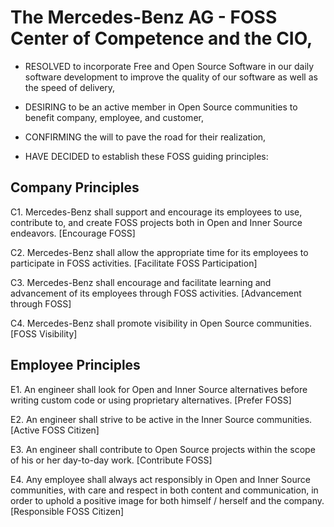 # The Mercedes-Benz AG - FOSS Center of Competence and the CIO, #

- RESOLVED to incorporate Free and Open Source Software in our daily software development to improve the quality of our software as well as the speed of delivery,

- DESIRING to be an active member in Open Source communities to benefit company, employee, and customer,

- CONFIRMING the will to pave the road for their realization,

- HAVE DECIDED to establish these FOSS guiding principles:

## Company Principles ##

C1. Mercedes-Benz shall support and encourage its employees to use, contribute to, and create FOSS projects both in Open and Inner Source endeavors. [Encourage FOSS]

C2. Mercedes-Benz shall allow the appropriate time for its employees to participate in FOSS activities. [Facilitate FOSS Participation]

C3. Mercedes-Benz shall encourage and facilitate learning and advancement of its employees through FOSS activities. [Advancement through FOSS]

C4. Mercedes-Benz shall promote visibility in Open Source communities. [FOSS Visibility]

## Employee Principles ##

E1. An engineer shall look for Open and Inner Source alternatives before writing custom code or using proprietary alternatives. [Prefer FOSS]

E2. An engineer shall strive to be active in the Inner Source communities. [Active FOSS Citizen]

E3. An engineer shall contribute to Open Source projects within the scope of his or her day-to-day work. [Contribute FOSS]

E4. Any employee shall always act responsibly in Open and Inner Source communities, with care and respect in both content and communication, in order to uphold a positive image for both himself / herself and the company. [Responsible FOSS Citizen]
